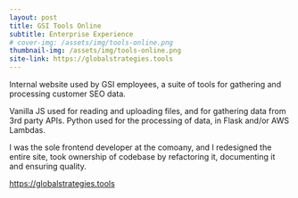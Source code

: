 ```yaml
---
layout: post
title: GSI Tools Online
subtitle: Enterprise Experience
# cover-img: /assets/img/tools-online.png
thumbnail-img: /assets/img/tools-online.png
site-link: https://globalstrategies.tools
---
```


Internal website used by GSI employees, a suite of tools for gathering and processing customer SEO data.

Vanilla JS used for reading and uploading files, and for gathering data from 3rd party APIs. Python used for the processing of data, in Flask and/or AWS Lambdas.

I was the sole frontend developer at the comoany, and I redesigned the entire site, took ownership of codebase by refactoring it, documenting it and ensuring quality.

<a href="https://globalstrategies.tools" target="_blank">https://globalstrategies.tools</a>
